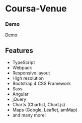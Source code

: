 # Coursa-Venue

### Demo

<a target="_blank" href="https://52.207.1.36:4200">Demo</a>



## Features
* TypeScript
* Webpack
* Responsive layout
* High resolution
* Bootstrap 4 CSS Framework
* Sass
* Angular
* jQuery
* Charts (Chartist, Chart.js)
* Maps (Google, Leaflet, amMap)
* and many more!
